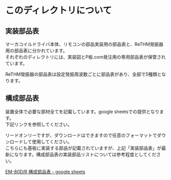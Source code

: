 # このディレクトリについて

## 実装部品表
マーカコイルドライバ本体、リモコンの部品実装用の部品表と、ReTHM発振器用の部品表に分かれています。</br>
それぞれのディレクトリには、実装図とP板.com発注用の専用部品表が保管されています。

ReTHM発振器の部品表は設定発振周波数ごとに部品表があり、全部で5種類となります。

## 構成部品表
装置全体で必要な部材全てを記載しています。google sheetsでの提供となります。</br>
下記リンクを参照してください。

リードオンリーですが、ダウンロードはできますので任意のフォーマットでダウンロードして使用してください。</br>
こちらにも基板に実装する部品が記載されていますが、上記「実装部品表」が最新になります。構成部品表の実装部品リストについては参考程度としてください。

[EM-80D/R 構成部品表 - google sheets](https://docs.google.com/spreadsheets/d/13D2T61DeKvrAvv0gDWFFBpFS9WP6c4iRA0h95MrQA-8/edit?usp=sharing)
